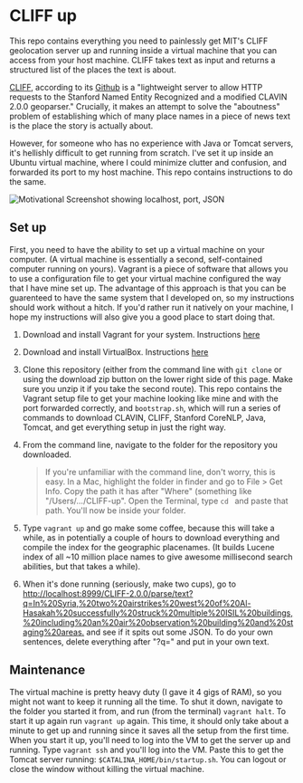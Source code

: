 CLIFF up
=========

This repo contains everything you need to painlessly get MIT's CLIFF
geolocation server up and running inside a virtual machine that you can access
from your host machine. CLIFF takes text as input and returns a structured list
of the places the text is about.

[CLIFF](http://cliff.mediameter.org/), according to its
[Github](https://github.com/c4fcm/CLIFF) is a "lightweight server to allow HTTP
requests to the Stanford Named Entity Recognized and a modified CLAVIN 2.0.0
geoparser." Crucially, it makes an attempt to solve the "aboutness" problem
of establishing which of many place names in a piece of news text is the place
the story is actually about.

However, for someone who has no experience with Java or Tomcat servers, it's
hellishly difficult to get running from scratch. I've set it up
inside an Ubuntu virtual machine, where I could minimize clutter and confusion,
and forwarded its port to my host machine. This repo contains instructions to
do the same.

![Motivational Screenshot showing localhost, port,
JSON](Motivational_screenshot.png)

Set up
--------

First, you need to have the ability to set up a virtual machine on your
computer. (A virtual machine is essentially a second, self-contained computer
running on yours). Vagrant is a piece of software that allows you to use a
configuration file to get your virtual machine configured the way that I have
mine set up. The advantage of this approach is that you can be guarenteed to
have the same system that I developed on, so my instructions should work
without a hitch. If you'd rather run it natively on your machine, I hope my
instructions will also give you a good place to start doing that.

1. Download and install Vagrant for your system. Instructions
   [here](https://docs.vagrantup.com/v2/installation/)

2. Download and install VirtualBox. Instructions
   [here](https://www.virtualbox.org/wiki/Downloads)

3. Clone this repository (either from the command line with `git clone` or
   using the download zip button on the lower right side of this page. Make
   sure you unzip it if you take the second route). This repo contains the
   Vagrant setup file to get your machine looking like mine and with the port
   forwarded correctly, and `bootstrap.sh`, which will run a series of commands
   to download CLAVIN, CLIFF, Stanford CoreNLP, Java, Tomcat, and get
   everything setup in just the right way.

4. From the command line, navigate to the folder for the repository you
   downloaded. 
   
   > If you're unfamiliar with the command line, don't worry, this
   > is easy. In a Mac, highlight the folder in finder and go to File > Get Info.
   > Copy the path it has after "Where" (something like "/Users/.../CLIFF-up".
   > Open the Terminal, type `cd ` and paste that path. You'll now be inside your
   > folder.

 5.  Type `vagrant up` and go make some coffee, because this will take a while,
     as in potentially a couple of hours to download everything and compile the
     index for the geographic placenames. (It builds Lucene index of all ~10
     million place names to give awesome millisecond search abilities, but that
     takes a while).

 6. When it's done running (seriously, make two cups), go to
    <http://localhost:8999/CLIFF-2.0.0/parse/text?q=In%20Syria,%20two%20airstrikes%20west%20of%20Al-Hasakah%20successfully%20struck%20multiple%20ISIL%20buildings,%20including%20an%20air%20observation%20building%20and%20staging%20areas.>
    and see if it spits out some JSON. To do your own sentences, delete
    everything after "?q=" and put in your own text.

Maintenance
--------
The virtual machine is pretty heavy duty (I gave it 4 gigs of RAM), so you
might not want to keep it running all the time. To shut it down, navigate to
the folder you started it from, and run (from the terminal) `vagrant halt`. To
start it up again run `vagrant up` again. This time, it should only take about
a minute to get up and running since it saves all the setup from the first
time. When you start it up, you'll need to log into the VM to get the server up
and running. Type `vagrant ssh` and you'll log into the VM. Paste this to get
the Tomcat server running: `$CATALINA_HOME/bin/startup.sh`. You can logout or
close the window without killing the virtual machine.




